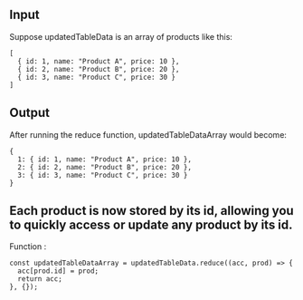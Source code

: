 Input
--
Suppose updatedTableData is an array of products like this:
```
[
  { id: 1, name: "Product A", price: 10 },
  { id: 2, name: "Product B", price: 20 },
  { id: 3, name: "Product C", price: 30 }
]
```

Output
--  
After running the reduce function, updatedTableDataArray would become:
```
{
  1: { id: 1, name: "Product A", price: 10 },
  2: { id: 2, name: "Product B", price: 20 },
  3: { id: 3, name: "Product C", price: 30 }
}
```
Each product is now stored by its id, allowing you to quickly access or update any product by its id.
--
Function :

```
const updatedTableDataArray = updatedTableData.reduce((acc, prod) => {
  acc[prod.id] = prod;
  return acc;
}, {});
```
